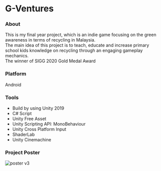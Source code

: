 # G-Ventures  
### About  
This is my final year project, which is an indie game focusing on the green awareness in terms of recycling in Malaysia.    
The main idea of this project is to teach, educate and increase primary school kids knowledge on recycling through an engaging gameplay mechanics.     
The winner of SIGG 2020 Gold Medal Award    
### Platform  
Android  
### Tools  
* Build by using Unity 2019  
* C# Script  
* Unity Free Asset  
* Unity Scripting API: MonoBehaviour  
* Unity Cross Platform Input  
* ShaderLab  
* Unity Cinemachine  
### Project Poster  
![poster v3](https://user-images.githubusercontent.com/55059378/107418416-97e7b580-6b51-11eb-8661-654e333f740b.png)

